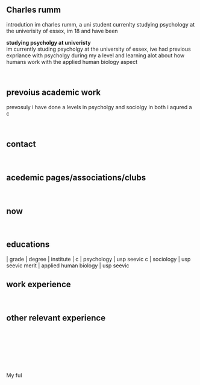 ## Charles rumm
introdution 
im charles rumm, a uni student currenlty studying psychology at the univerisity of essex, im 18 and have been 


**studying psycholgy at univeristy**  
im currently studing psycholgy at the university of essex, ive had previous expriance with psycholgy during my a level and learning alot about how humans work with the applied human biology aspect 

<br>

## prevoius academic work
prevosuly i have done a levels in psycholgy and sociolgy in both i aqured a c 

<br>

## contact

<br>

## acedemic pages/associations/clubs

<br>

## now

<br>

## educations

| grade | degree | institute |
c | psychology | usp seevic
c | sociology | usp seevic
merit | applied human biology | usp seevic
<br>

## work experience

<br>

## other relevant experience
<br>


<br>


<br>




<br><br> 

My ful
